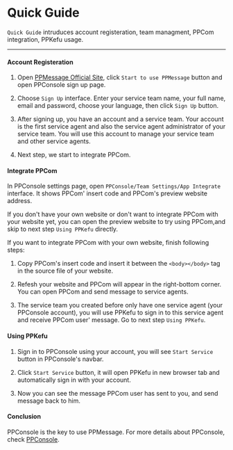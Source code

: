 # Quick Guide

`Quick Guide` intruduces account registeration, team managment, PPCom integration, PPKefu usage.

-----

#### Account Registeration
    
1. Open [PPMessage Official Site](https://ppmessage.com), click `Start to use PPMessage` button and open PPConsole sign up page.

2. Choose `Sign Up` interface. Enter your service team name, your full name, email and password, choose your language, then click `Sign Up` button. 

3. After signing up, you have an account and a service team. Your account is the first service agent and also the service agent administrator of your service team. You will use this account to manage your service team and other service agents.

3. Next step, we start to integrate PPCom.


#### Integrate PPCom
    
In PPConsole settings page, open `PPConsole/Team Settings/App Integrate` interface. It shows PPCom' insert code and PPCom's preview website address. 
   
If you don't have your own website or don't want to integrate PPCom with your website yet, you can open the preview website to try using PPCom,and skip to next step `Using PPKefu` directly.
  
If you want to integrate PPCom with your own website, finish following steps:

1. Copy PPCom's insert code and insert it between the `<body></body>` tag in the source file of your website.
 
2. Refesh your website and PPCom will appear in the right-bottom corner. You can open PPCom and send message to service agents.

3. The service team you created before only have one service agent (your PPConsole account), you will use PPKefu to sign in to this service agent and receive PPCom user' message. Go to next step `Using PPKefu`.


#### Using PPKefu

1. Sign in to PPConsole using your account, you will see `Start Service` button in PPConsole's navbar.

2. Click `Start Service` button, it will open PPKefu in new browser tab and automatically sign in with your account.

3. Now you can see the message PPCom user has sent to you, and send message back to him.

#### Conclusion

PPConsole is the key to use PPMessage. For more details about PPConsole, check [PPConsole](./README.md).
